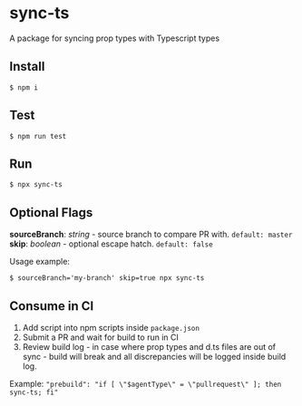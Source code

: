 # sync-ts
A package for syncing prop types with Typescript types


## Install

```shell
$ npm i
```

## Test

```shell
$ npm run test
```

## Run

```shell
$ npx sync-ts
```
## Optional Flags
**sourceBranch**: *string* - source branch to compare PR with. `default: master`  
**skip**: *boolean* - optional escape hatch. `default: false`  

Usage example: 
```shell
$ sourceBranch='my-branch' skip=true npx sync-ts
```
## Consume in CI
1. Add script into npm scripts inside `package.json`
2. Submit a PR and wait for build to run in CI
3. Review build log - in case where prop types and d.ts files are out of sync - build will break and all discrepancies will be  logged inside build log.

Example: `"prebuild": "if [ \"$agentType\" = \"pullrequest\" ]; then sync-ts; fi"`
